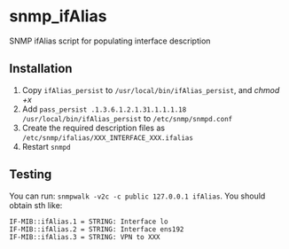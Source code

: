 # snmp_ifAlias
SNMP ifAlias script for populating interface description

## Installation
1. Copy `ifAlias_persist` to `/usr/local/bin/ifAlias_persist`, and *chmod +x*
2. Add `pass_persist .1.3.6.1.2.1.31.1.1.1.18 /usr/local/bin/ifAlias_persist` to `/etc/snmp/snmpd.conf`
3. Create the required description files as `/etc/snmp/ifalias/XXX_INTERFACE_XXX.ifalias`
4. Restart `snmpd`

## Testing
You can run: `snmpwalk -v2c -c public 127.0.0.1 ifAlias`. You should obtain sth like:

```
IF-MIB::ifAlias.1 = STRING: Interface lo
IF-MIB::ifAlias.2 = STRING: Interface ens192
IF-MIB::ifAlias.3 = STRING: VPN to XXX
```
